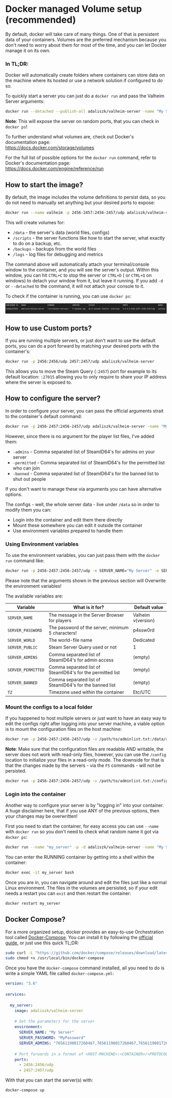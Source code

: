# Docker managed Volume setup (recommended)
By default, docker will take care of many things. One of that is persistent data of your containers. Volumes are the 
preferred mechanism because you don't need to worry about them for most of the time, and you can let Docker manage it 
on its own.

### In TL;DR:
Docker will automatically create folders where containers can store data on the machine where its hosted or use a network 
solution if configured to do so.

To quickly start a server you can just do a `docker run` and pass the Valheim Server 
arguments:
```bash
docker run --detached --publish-all adaliszk/valheim-server -name "My Server" -password "MyPassword"
```
**Note**: This will expose the server on random ports, that you can check in `docker ps`!

To further understand what volumes are, check out Docker's documentation page:  
https://docs.docker.com/storage/volumes

For the full list of possible options for the `docker run` command, refer to Docker's documentation page:  
https://docs.docker.com/engine/reference/run


## How to start the image?
By default, the image includes the volume definitions to persist data, so you do not need to manually set anything but 
your desired ports to expose:
```bash
docker run --name valheim -p 2456-2457:2456-2457/udp adaliszk/valheim-server
```

This will create volumes for:
- `/data` - the server's data (world files, configs)
- `/scripts` - the server functions like how to start the server, what exactly to do on a backup, etc.
- `/backups` - backups from the world files
- `/logs` - log files for debugging and metrics

The command above will automatically attach your terminal/console window to the container, and you will see the server's 
output. Within this window, you can hit `CTRL+C` to stop the server or `CTRL+D` ( or `CTRL+Q` on windows) to detach 
your window from it, but leave it running. If you add `-d` or `--detached` to the command, it will not attach your 
console to it.

To check if the container is running, you can use `docker ps`:

![docker ps outlook example](Docker-managed-01.png)


## How to use Custom ports?
If you are running multiple servers, or just don't want to use the default ports, you can do a port forward by matching
your desired ports with the container's:
```bash
docker run -p 2456:2456/udp 2457:2457/udp adaliszk/valheim-server
```

This allows you to move the Steam Query (`:2457`) port for example to its default location: `:27015` allowing you to only
require to share your IP address where the server is exposed to.


## How to configure the server?
In order to configure your server, you can pass the official arguments strait to the container's default command:
```bash
docker run -p 2456-2457:2456-2457/udp adaliszk/valheim-server -name "My Server" -password "MyPassword"
```
However, since there is no argument for the player list files, I've added them:
- `-admins` - Comma separated list of SteamID64's for admins on your server
- `-permitted` - Comma separated list of SteamID64's for the permitted list who can join
- `-banned` - Comma separated list of SteamID64's for the banned list to shut out people

If you don't want to manage these via arguments you can have alternative options.

The configs - well, the whole server data - live under `/data` so in order to modify them you can:
- Login into the container and edit them there directly
- Mount these somewhere you can edit it outside the container
- Use environment variables prepared to handle them


### Using Environment variables
To use the environment variables, you can just pass them with the `docker run` command like:
```bash
docker run -p 2456-2457:2456-2457/udp -e SERVER_NAME="My Server" -e SERVER_PASSWORD="MyPassword" adaliszk/valheim-server
```
Please note that the arguments shown in the previous section will Overwrite the environment variables!

The available variables are:

| Variable                 | What is it for?                                             | Default value              |         
| ------------------------ | ----------------------------------------------------------- | -------------------------- | 
| `SERVER_NAME`            | The message in the Server Browser for players               | Valheim v{version}         |
| `SERVER_PASSWORD`        | The password of the server, minimum 5 characters!           | p4ssw0rd                   |
| `SERVER_WORLD`           | The world-file name                                         | Dedicated                  |
| `SERVER_PUBLIC`          | Steam Server Query used or not                              | 1                          |
| `SERVER_ADMINS`          | Comma separated list of SteamID64's for admin access        | (empty)                    |
| `SERVER_PERMITTED`       | Comma separated list of SteamID64's for the permitted list  | (empty)                    |
| `SERVER_BANNED`          | Comma separated list of SteamID64's for the banned list     | (empty)                    |
| `TZ`                     | Timezone used within the container                          | Etc/UTC                    |


### Mount the configs to a local folder
If you happened to host multiple servers or just want to have an easy way to edit the configs right after logging into 
your server machine, a viable option is to mount the configuration files on the host machine:
```bash
docker run -p 2456-2457:2456-2457/udp -v /path/to/adminlist.txt:/data/adminlist.txt adaliszk/valheim-server -name "My Server" -password "MyPassword"
```

**Note**: Make sure that the configuration files are readable AND writable, the server does not work with read-only files,
however, you can use the `/config` location to initialize your files in a read-only mode. The downside for that is that 
the changes made by the servers - via the `F5` commands - will not be persisted.
```bash
docker run -p 2456-2457:2456-2457/udp -v /path/to/adminlist.txt:/config/adminlist.txt:ro adaliszk/valheim-server -name "My Server" -password "MyPassword"
```


### Login into the container
Another way to configure your server is by "logging in" into your container. A huge disclaimer here, that if you use ANY
of the previous options, then your changes may be overwritten!

First you need to start the container, for easy access you can use `--name` with `docker run` so you don't need to check
what random name it got via `docker ps`:
```bash
docker run --name "my_server" -p -d adaliszk/valheim-server -name "My Server" -password "MyPassword"
```

You can enter the RUNNING container by getting into a shell within the container:
```bash
docker exec -it my_server bash
```

Once you are in, you can navigate around and edit the files just like a normal Linux environment. The files in the volumes
are persisted, so if your edit needs a restart you can `exit` and then restart the container:
```bash
docker restart my_server
```



## Docker Compose?
For a more organized setup, docker provides an easy-to-use Orchestration tool called [Docker-Compose](https://docs.docker.com/compose).
You can install it by following the [official guide](https://docs.docker.com/compose/install), or just use this quick TL;DR:
```bash
sudo curl -L "https://github.com/docker/compose/releases/download/latest/docker-compose-$(uname -s)-$(uname -m)" -o /usr/local/bin/docker-compose
sudo chmod +x /usr/local/bin/docker-compose
```

Once you have the `docker-compose` command installed, all you need to do is write a simple YAML file called `docker-compose.yml`:
```yaml
version: "3.6"

services:

  my_server:
    image: adaliszk/valheim-server
    
    # Set the parameters for the server
    environment:
      SERVER_NAME: "My Server"
      SERVER_PASSWORD: "MyPassword"
      SERVER_ADMINS: "76561198017260467,76561198017260467,76561198017260467"
    
    # Port forwards in a format of <HOST-MACHINE>:<CONTAINER>/<PROTOCOL>
    ports:
      - 2456:2456/udp
      - 2457:2457/udp
```

With that you can start the server(s) with:
```bash
docker-compose up
```